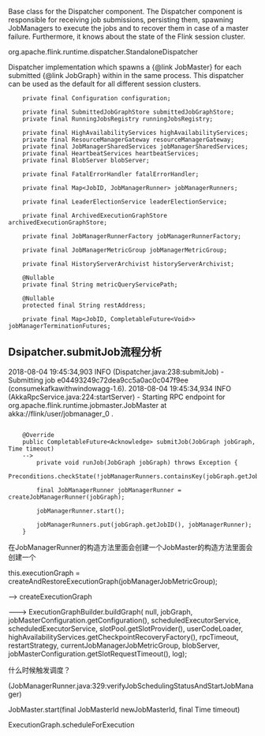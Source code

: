 Base class for the Dispatcher component. The Dispatcher component is responsible for receiving job submissions, persisting them, spawning JobManagers to execute the jobs and to recover them in case of a master failure. Furthermore, it knows about the state of the Flink session cluster.

org.apache.flink.runtime.dispatcher.StandaloneDispatcher

Dispatcher implementation which spawns a {@link JobMaster} for each submitted {@link JobGraph} within in the same process. This dispatcher can be used as the default for all different session clusters.

```
	private final Configuration configuration;

	private final SubmittedJobGraphStore submittedJobGraphStore;
	private final RunningJobsRegistry runningJobsRegistry;

	private final HighAvailabilityServices highAvailabilityServices;
	private final ResourceManagerGateway resourceManagerGateway;
	private final JobManagerSharedServices jobManagerSharedServices;
	private final HeartbeatServices heartbeatServices;
	private final BlobServer blobServer;

	private final FatalErrorHandler fatalErrorHandler;

	private final Map<JobID, JobManagerRunner> jobManagerRunners;

	private final LeaderElectionService leaderElectionService;

	private final ArchivedExecutionGraphStore archivedExecutionGraphStore;

	private final JobManagerRunnerFactory jobManagerRunnerFactory;

	private final JobManagerMetricGroup jobManagerMetricGroup;

	private final HistoryServerArchivist historyServerArchivist;

	@Nullable
	private final String metricQueryServicePath;

	@Nullable
	protected final String restAddress;

	private final Map<JobID, CompletableFuture<Void>> jobManagerTerminationFutures;
```



## Dsipatcher.submitJob流程分析

2018-08-04 19:45:34,903  INFO (Dispatcher.java:238:submitJob) - Submitting job e04493249c72dea9cc5a0ac0c047f9ee (consumekafkawithwindowagg-1.6).
2018-08-04 19:45:34,934  INFO (AkkaRpcService.java:224:startServer) - Starting RPC endpoint for org.apache.flink.runtime.jobmaster.JobMaster at akka://flink/user/jobmanager_0 .

```

	@Override
	public CompletableFuture<Acknowledge> submitJob(JobGraph jobGraph, Time timeout) 
	-->
		private void runJob(JobGraph jobGraph) throws Exception {
		Preconditions.checkState(!jobManagerRunners.containsKey(jobGraph.getJobID()));

		final JobManagerRunner jobManagerRunner = createJobManagerRunner(jobGraph);

		jobManagerRunner.start();

		jobManagerRunners.put(jobGraph.getJobID(), jobManagerRunner);
	}
```

在JobManagerRunner的构造方法里面会创建一个JobMaster的构造方法里面会创建一个

this.executionGraph = createAndRestoreExecutionGraph(jobManagerJobMetricGroup);

 --> createExecutionGraph  

———> ExecutionGraphBuilder.buildGraph(
			null,
			jobGraph,
			jobMasterConfiguration.getConfiguration(),
			scheduledExecutorService,
			scheduledExecutorService,
			slotPool.getSlotProvider(),
			userCodeLoader,
			highAvailabilityServices.getCheckpointRecoveryFactory(),
			rpcTimeout,
			restartStrategy,
			currentJobManagerJobMetricGroup,
			blobServer,
			jobMasterConfiguration.getSlotRequestTimeout(),
			log);



什么时候触发调度？

(JobManagerRunner.java:329:verifyJobSchedulingStatusAndStartJobManager) 

JobMaster.start(final JobMasterId newJobMasterId, final Time timeout)

ExecutionGraph.scheduleForExecution

